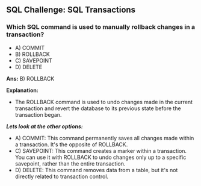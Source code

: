 ## SQL Challenge: SQL Transactions

### Which SQL command is used to manually rollback changes in a transaction?

- A) COMMIT
- B) ROLLBACK
- C) SAVEPOINT
- D) DELETE

**Ans:**  B) ROLLBACK

**Explanation:**
- The ROLLBACK command is used to undo changes made in the current transaction and revert the database to its previous state before the transaction began.

***Lets look at the other options:***

- A) COMMIT: This command permanently saves all changes made within a transaction. It's the opposite of ROLLBACK.
- C) SAVEPOINT: This command creates a marker within a transaction. You can use it with ROLLBACK to undo changes only up to a specific savepoint, rather than the entire transaction.
- D) DELETE: This command removes data from a table, but it's not directly related to transaction control.